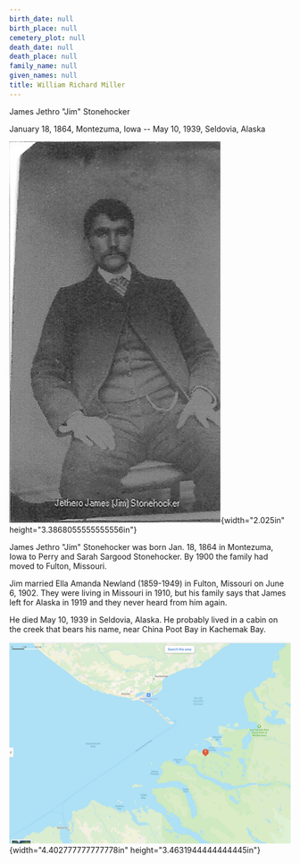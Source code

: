 ```yaml
---
birth_date: null
birth_place: null
cemetery_plot: null
death_date: null
death_place: null
family_name: null
given_names: null
title: William Richard Miller
---
```


James Jethro "Jim" Stonehocker

January 18, 1864, Montezuma, Iowa -- May 10, 1939, Seldovia, Alaska

![](assets/images/Stonehocker/media/image1.jpeg){width="2.025in"
height="3.3868055555555556in"}

James Jethro "Jim" Stonehocker was born Jan. 18, 1864 in Montezuma, Iowa
to Perry and Sarah Sargood Stonehocker. By 1900 the family had moved to
Fulton, Missouri.

Jim married Ella Amanda Newland (1859-1949) in Fulton, Missouri on June
6, 1902. They were living in Missouri in 1910, but his family says that
James left for Alaska in 1919 and they never heard from him again.

He died May 10, 1939 in Seldovia, Alaska. He probably lived in a cabin
on the creek that bears his name, near China Poot Bay in Kachemak Bay.

![](assets/images/Stonehocker/media/image2.jpeg){width="4.402777777777778in"
height="3.4631944444444445in"}
